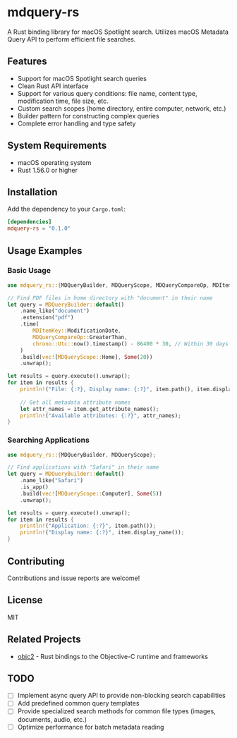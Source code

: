 # mdquery-rs

A Rust binding library for macOS Spotlight search. Utilizes macOS Metadata Query API to perform efficient file searches.

## Features

- Support for macOS Spotlight search queries
- Clean Rust API interface
- Support for various query conditions: file name, content type, modification time, file size, etc.
- Custom search scopes (home directory, entire computer, network, etc.)
- Builder pattern for constructing complex queries
- Complete error handling and type safety

## System Requirements

- macOS operating system
- Rust 1.56.0 or higher

## Installation

Add the dependency to your `Cargo.toml`:

```toml
[dependencies]
mdquery-rs = "0.1.0"
```

## Usage Examples

### Basic Usage

```rust
use mdquery_rs::{MDQueryBuilder, MDQueryScope, MDQueryCompareOp, MDItemKey};

// Find PDF files in home directory with "document" in their name
let query = MDQueryBuilder::default()
    .name_like("document")
    .extension("pdf")
    .time(
        MDItemKey::ModificationDate,
        MDQueryCompareOp::GreaterThan,
        chrono::Utc::now().timestamp() - 86400 * 30, // Within 30 days
    )
    .build(vec![MDQueryScope::Home], Some(20))
    .unwrap();

let results = query.execute().unwrap();
for item in results {
    println!("File: {:?}, Display name: {:?}", item.path(), item.display_name());
    
    // Get all metadata attribute names
    let attr_names = item.get_attribute_names();
    println!("Available attributes: {:?}", attr_names);
}
```

### Searching Applications

```rust
use mdquery_rs::{MDQueryBuilder, MDQueryScope};

// Find applications with "Safari" in their name
let query = MDQueryBuilder::default()
    .name_like("Safari")
    .is_app()
    .build(vec![MDQueryScope::Computer], Some(5))
    .unwrap();

let results = query.execute().unwrap();
for item in results {
    println!("Application: {:?}", item.path());
    println!("Display name: {:?}", item.display_name());
}
```

## Contributing

Contributions and issue reports are welcome!

## License

MIT

## Related Projects

- [objc2](https://github.com/madsmtm/objc2) - Rust bindings to the Objective-C runtime and frameworks

## TODO

- [ ] Implement async query API to provide non-blocking search capabilities
- [ ] Add predefined common query templates
- [ ] Provide specialized search methods for common file types (images, documents, audio, etc.)
- [ ] Optimize performance for batch metadata reading
